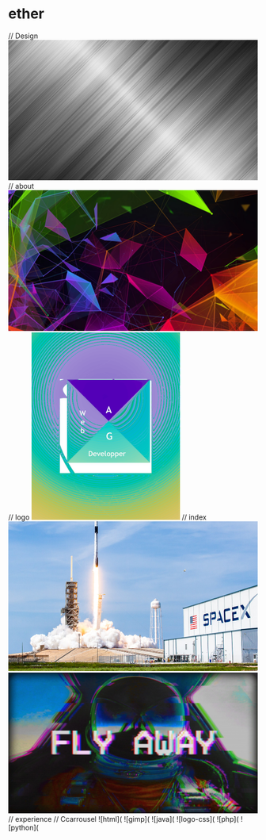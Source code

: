 # ether
// Design
![Shiny-Silver-Background](https://github.com/magicickey/ether/blob/main/Shiny-Silver-Background.webp?raw=true)
// about 
![wallpaperbetter%20(2)](https://github.com/magicickey/ether/blob/main/wallpaperbetter%20(2).jpg?raw=true)
// logo 
![boite-logo-vide](https://github.com/magicickey/ether/blob/main/boite-logo-vide.png?raw=true)
// index
![Despidos_SpaceX](https://github.com/magicickey/ether/blob/main/Despidos_SpaceX.jpg?raw=true)
![WallpaperDog-5460464](https://github.com/magicickey/ether/blob/main/WallpaperDog-5460464.jpg?raw=true)
// experience // Ccarrousel
![html](
![gimp](
![java](
![logo-css](
![php](
![python](
